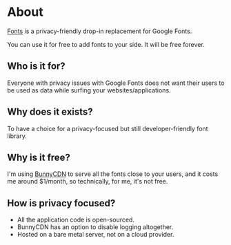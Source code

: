 
# About

[Fonts](https://fonts.coollabs.io) is a privacy-friendly drop-in replacement for Google Fonts.

You can use it for free to add fonts to your side. It will be free forever.

## Who is it for?
Everyone with privacy issues with Google Fonts does not want their users to be used as data while surfing your websites/applications.

## Why does it exists?
To have a choice for a privacy-focused but still developer-friendly font library.

## Why is it free?
I'm using [BunnyCDN](https://bunny.net/) to serve all the fonts close to your users, and it costs me around $1/month, so technically, for me, it's not free.

## How is privacy focused?
- All the application code is open-sourced.
- BunnyCDN has an option to disable logging altogether.
- Hosted on a bare metal server, not on a cloud provider.   